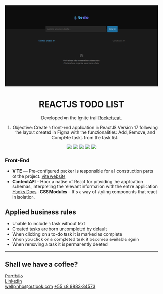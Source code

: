 ![Home page](./01.png)

<div align="center">

# REACTJS TODO LIST

Developed on the Ignite trail [Rocketseat](https://www.rocketseat.com.br/).

1. Objective: Create a front-end application in ReactJS Version 17 following the layout created in Figma with the functionalities: Add, Remove, and Complete tasks from the task list.

![](https://img.shields.io/badge/autor-wellpinho-brightgreen)
![](https://img.shields.io/badge/Language-Typescript-brightgreen)
![](https://img.shields.io/badge/Front--End-ReactJS-brightgreen)
![](https://img.shields.io/badge/Front--End-SASS-brightgreen)
![](https://img.shields.io/badge/Layout-Figma-brightgreen)

</div>

### Front-End

- **VITE** — Pre-configured packer is responsible for all construction parts of the project. [vite website](https://vitejs.dev/)
- **ContextAPI** - Hook a native of React for providing the application schemas, interpreting the relevant information with the entire application [Hooks Docs](https://pt-br.reactjs.org/docs/hooks-intro.html) -**CSS Modules** - It's a way of styling components that react in isolation.

## Applied business rules

- Unable to include a task without text
- Created tasks are born uncompleted by default
- When clicking on a to-do task it is marked as complete
- When you click on a completed task it becomes available again
- When removing a task it is permanently deleted

---

## Shall we have a coffee?

[Portifolio](https://wellpinho.com)  
[LinkedIn](https://linkedin.com/in/wellpinho) <br>
wellpinho@outlook.com
[+55 48 9883-34573](https://api.whatsapp.com/send?phone=55554898833453&text=Yes%2C%20shall%20we%20have%20a%20coffee%3F)
